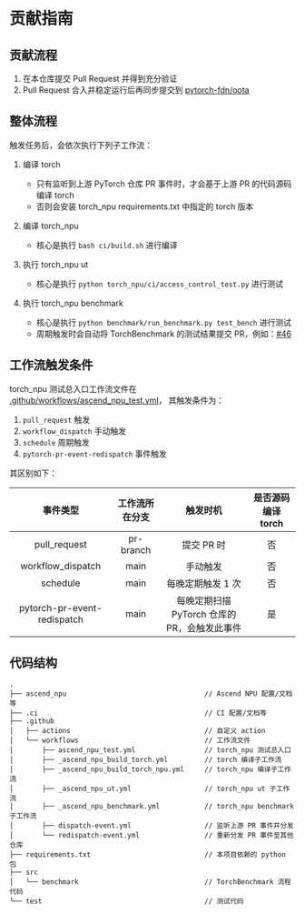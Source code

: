 # 贡献指南

## 贡献流程

1. 在本仓库提交 Pull Request 并得到充分验证
2. Pull Request 合入并稳定运行后再同步提交到 [pytorch-fdn/oota][1]

[1]: https://github.com/pytorch-fdn/oota

## 整体流程

触发任务后，会依次执行下列子工作流：

1. 编译 torch

   - 只有监听到上游 PyTorch 仓库 PR 事件时，才会基于上游 PR 的代码源码编译 torch
   - 否则会安装 torch_npu requirements.txt 中指定的 torch 版本

2. 编译 torch_npu

   - 核心是执行 `bash ci/build.sh` 进行编译

3. 执行 torch_npu ut

   - 核心是执行 `python torch_npu/ci/access_control_test.py` 进行测试

4. 执行 torch_npu benchmark

   - 核心是执行 `python benchmark/run_benchmark.py test_bench` 进行测试
   - 周期触发时会自动将 TorchBenchmark 的测试结果提交 PR，例如：[#46][2]

[2]: https://github.com/cosdt/pytorch-integration-tests/pull/46

## 工作流触发条件

torch_npu 测试总入口工作流文件在 [.github/workflows/ascend_npu_test.yml](.github/workflows/ascend_npu_test.yml)，
其触发条件为：

1. `pull_request` 触发
2. `workflow_dispatch` 手动触发
3. `schedule` 周期触发
4. `pytorch-pr-event-redispatch` 事件触发

其区别如下：

|          事件类型           | 工作流所在分支 |                   触发时机                   | 是否源码编译 torch |
| :-------------------------: | :------------: | :------------------------------------------: | :----------------: |
|        pull_request         |   pr-branch    |                  提交 PR 时                  |         否         |
|      workflow_dispatch      |      main      |                   手动触发                   |         否         |
|          schedule           |      main      |              每晚定期触发 1 次               |         否         |
| pytorch-pr-event-redispatch |      main      | 每晚定期扫描 PyTorch 仓库的 PR，会触发此事件 |         是         |

## 代码结构

```
.
├── ascend_npu                                  // Ascend NPU 配置/文档等
├── .ci                                         // CI 配置/文档等
├── .github
│   ├── actions                                 // 自定义 action
│   └── workflows                               // 工作流文件
│       ├── ascend_npu_test.yml                 // torch_npu 测试总入口
│       ├── _ascend_npu_build_torch.yml         // torch 编译子工作流
│       ├── _ascend_npu_build_torch_npu.yml     // torch_npu 编译子工作流
│       ├── _ascend_npu_ut.yml                  // torch_npu ut 子工作流
│       ├── _ascend_npu_benchmark.yml           // torch_npu benchmark 子工作流
│       ├── dispatch-event.yml                  // 监听上游 PR 事件并分发
│       └── redispatch-event.yml                // 重新分发 PR 事件至其他仓库
├── requirements.txt                            // 本项目依赖的 python 包
├── src
│   └── benchmark                               // TorchBenchmark 流程代码
└── test                                        // 测试代码
```
